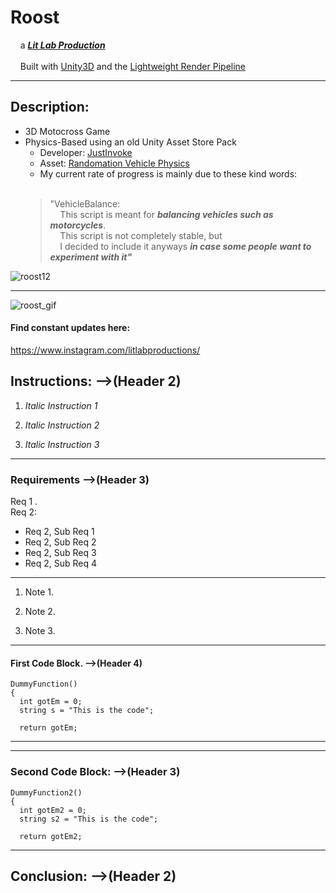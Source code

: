 # **Roost**
&nbsp;&nbsp;&nbsp;&nbsp;a [***Lit Lab Production***](https://www.litlabproductions.com)  
<br/>
&nbsp;&nbsp;&nbsp;&nbsp;Built with [Unity3D](https://github.com/Unity-Technologies) and the [Lightweight Render Pipeline](https://github.com/Unity-Technologies/ScriptableRenderPipeline/wiki/Lightweight-Render-Pipeline)
***

## Description:
* 3D Motocross Game 
* Physics-Based using an old Unity Asset Store Pack  
    * Developer: [JustInvoke](https://github.com/JustInvoke)
    * Asset: [Randomation Vehicle Physics](https://github.com/JustInvoke/Randomation-Vehicle-Physics)
    * My current rate of progress is mainly due to these kind words:<br/><br/>
     > "VehicleBalance:  
     &nbsp;&nbsp;&nbsp;&nbsp;This script is meant for ***balancing vehicles such as motorcycles***.  
     &nbsp;&nbsp;&nbsp;&nbsp;This script is not completely stable, but  
     &nbsp;&nbsp;&nbsp;&nbsp;I decided to include it anyways ***in case some people want to experiment with it"***
    




![roost12](https://user-images.githubusercontent.com/34845402/52687154-84bf9200-2f05-11e9-9e79-e5ebcfd64a99.png)
***
![roost_gif](https://user-images.githubusercontent.com/34845402/51783304-e5209800-20ec-11e9-869a-7039853b7ca6.gif)

#### Find constant updates here:
https://www.instagram.com/litlabproductions/




## Instructions:  -->(Header 2)

1. *Italic Instruction 1*

2. *Italic Instruction 2*

3. *Italic Instruction 3*
***
### Requirements  -->(Header 3)
Req 1 .  
Req 2:
- Req 2, Sub Req 1
- Req 2, Sub Req 2
- Req 2, Sub Req 3
- Req 2, Sub Req 4
***
 
1. Note 1.

2. Note 2.

3. Note 3.  

***
#### First Code Block.  -->(Header 4)
```
DummyFunction()
{
  int gotEm = 0; 
  string s = "This is the code";

  return gotEm; 
```   
***  
***  
### Second Code Block:  -->(Header 3)
```
DummyFunction2()
{
  int gotEm2 = 0; 
  string s2 = "This is the code";

  return gotEm2; 

```
***
 
## Conclusion:  -->(Header 2)



